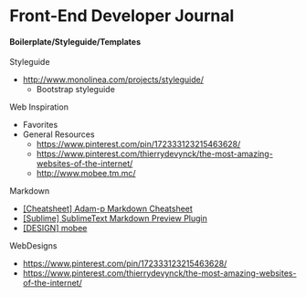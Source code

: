 # Front-End Developer Journal

#### Boilerplate/Styleguide/Templates

Styleguide

* http://www.monolinea.com/projects/styleguide/
  * Bootstrap styleguide

Web Inspiration

* Favorites
* General Resources
  * https://www.pinterest.com/pin/172333123215463628/
  * https://www.pinterest.com/thierrydevynck/the-most-amazing-websites-of-the-internet/
  * http://www.mobee.tm.mc/

Markdown

* [[Cheatsheet] Adam-p Markdown Cheatsheet](https://github.com/adam-p/markdown-here/wiki/Markdown-Here-Cheatsheet#links)
* [[Sublime] SublimeText Markdown Preview Plugin](https://github.com/revolunet/sublimetext-markdown-preview)
* [[DESIGN] mobee ](http://www.mobee.tm.mc/)

WebDesigns
* https://www.pinterest.com/pin/172333123215463628/
* https://www.pinterest.com/thierrydevynck/the-most-amazing-websites-of-the-internet/
